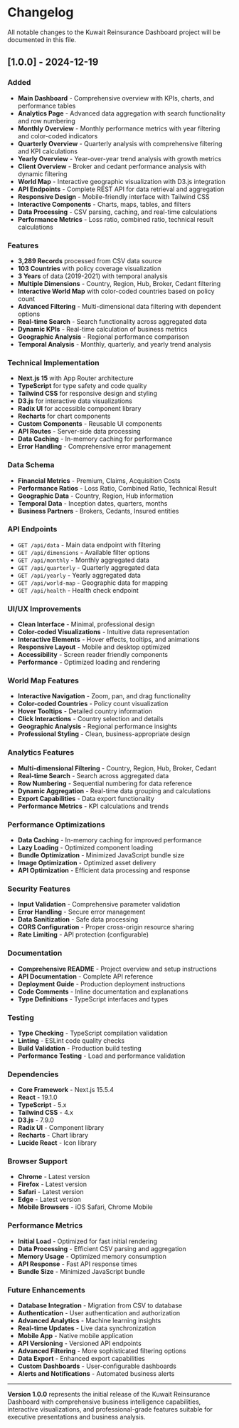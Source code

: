 # Changelog

All notable changes to the Kuwait Reinsurance Dashboard project will be documented in this file.

## [1.0.0] - 2024-12-19

### Added
- **Main Dashboard** - Comprehensive overview with KPIs, charts, and performance tables
- **Analytics Page** - Advanced data aggregation with search functionality and row numbering
- **Monthly Overview** - Monthly performance metrics with year filtering and color-coded indicators
- **Quarterly Overview** - Quarterly analysis with comprehensive filtering and KPI calculations
- **Yearly Overview** - Year-over-year trend analysis with growth metrics
- **Client Overview** - Broker and cedant performance analysis with dynamic filtering
- **World Map** - Interactive geographic visualization with D3.js integration
- **API Endpoints** - Complete REST API for data retrieval and aggregation
- **Responsive Design** - Mobile-friendly interface with Tailwind CSS
- **Interactive Components** - Charts, maps, tables, and filters
- **Data Processing** - CSV parsing, caching, and real-time calculations
- **Performance Metrics** - Loss ratio, combined ratio, technical result calculations

### Features
- **3,289 Records** processed from CSV data source
- **103 Countries** with policy coverage visualization
- **3 Years** of data (2019-2021) with temporal analysis
- **Multiple Dimensions** - Country, Region, Hub, Broker, Cedant filtering
- **Interactive World Map** with color-coded countries based on policy count
- **Advanced Filtering** - Multi-dimensional data filtering with dependent options
- **Real-time Search** - Search functionality across aggregated data
- **Dynamic KPIs** - Real-time calculation of business metrics
- **Geographic Analysis** - Regional performance comparison
- **Temporal Analysis** - Monthly, quarterly, and yearly trend analysis

### Technical Implementation
- **Next.js 15** with App Router architecture
- **TypeScript** for type safety and code quality
- **Tailwind CSS** for responsive design and styling
- **D3.js** for interactive data visualizations
- **Radix UI** for accessible component library
- **Recharts** for chart components
- **Custom Components** - Reusable UI components
- **API Routes** - Server-side data processing
- **Data Caching** - In-memory caching for performance
- **Error Handling** - Comprehensive error management

### Data Schema
- **Financial Metrics** - Premium, Claims, Acquisition Costs
- **Performance Ratios** - Loss Ratio, Combined Ratio, Technical Result
- **Geographic Data** - Country, Region, Hub information
- **Temporal Data** - Inception dates, quarters, months
- **Business Partners** - Brokers, Cedants, Insured entities

### API Endpoints
- `GET /api/data` - Main data endpoint with filtering
- `GET /api/dimensions` - Available filter options
- `GET /api/monthly` - Monthly aggregated data
- `GET /api/quarterly` - Quarterly aggregated data
- `GET /api/yearly` - Yearly aggregated data
- `GET /api/world-map` - Geographic data for mapping
- `GET /api/health` - Health check endpoint

### UI/UX Improvements
- **Clean Interface** - Minimal, professional design
- **Color-coded Visualizations** - Intuitive data representation
- **Interactive Elements** - Hover effects, tooltips, and animations
- **Responsive Layout** - Mobile and desktop optimized
- **Accessibility** - Screen reader friendly components
- **Performance** - Optimized loading and rendering

### World Map Features
- **Interactive Navigation** - Zoom, pan, and drag functionality
- **Color-coded Countries** - Policy count visualization
- **Hover Tooltips** - Detailed country information
- **Click Interactions** - Country selection and details
- **Geographic Analysis** - Regional performance insights
- **Professional Styling** - Clean, business-appropriate design

### Analytics Features
- **Multi-dimensional Filtering** - Country, Region, Hub, Broker, Cedant
- **Real-time Search** - Search across aggregated data
- **Row Numbering** - Sequential numbering for data reference
- **Dynamic Aggregation** - Real-time data grouping and calculations
- **Export Capabilities** - Data export functionality
- **Performance Metrics** - KPI calculations and trends

### Performance Optimizations
- **Data Caching** - In-memory caching for improved performance
- **Lazy Loading** - Optimized component loading
- **Bundle Optimization** - Minimized JavaScript bundle size
- **Image Optimization** - Optimized asset delivery
- **API Optimization** - Efficient data processing and response

### Security Features
- **Input Validation** - Comprehensive parameter validation
- **Error Handling** - Secure error management
- **Data Sanitization** - Safe data processing
- **CORS Configuration** - Proper cross-origin resource sharing
- **Rate Limiting** - API protection (configurable)

### Documentation
- **Comprehensive README** - Project overview and setup instructions
- **API Documentation** - Complete API reference
- **Deployment Guide** - Production deployment instructions
- **Code Comments** - Inline documentation and explanations
- **Type Definitions** - TypeScript interfaces and types

### Testing
- **Type Checking** - TypeScript compilation validation
- **Linting** - ESLint code quality checks
- **Build Validation** - Production build testing
- **Performance Testing** - Load and performance validation

### Dependencies
- **Core Framework** - Next.js 15.5.4
- **React** - 19.1.0
- **TypeScript** - 5.x
- **Tailwind CSS** - 4.x
- **D3.js** - 7.9.0
- **Radix UI** - Component library
- **Recharts** - Chart library
- **Lucide React** - Icon library

### Browser Support
- **Chrome** - Latest version
- **Firefox** - Latest version
- **Safari** - Latest version
- **Edge** - Latest version
- **Mobile Browsers** - iOS Safari, Chrome Mobile

### Performance Metrics
- **Initial Load** - Optimized for fast initial rendering
- **Data Processing** - Efficient CSV parsing and aggregation
- **Memory Usage** - Optimized memory consumption
- **API Response** - Fast API response times
- **Bundle Size** - Minimized JavaScript bundle

### Future Enhancements
- **Database Integration** - Migration from CSV to database
- **Authentication** - User authentication and authorization
- **Advanced Analytics** - Machine learning insights
- **Real-time Updates** - Live data synchronization
- **Mobile App** - Native mobile application
- **API Versioning** - Versioned API endpoints
- **Advanced Filtering** - More sophisticated filtering options
- **Data Export** - Enhanced export capabilities
- **Custom Dashboards** - User-configurable dashboards
- **Alerts and Notifications** - Automated business alerts

---

**Version 1.0.0** represents the initial release of the Kuwait Reinsurance Dashboard with comprehensive business intelligence capabilities, interactive visualizations, and professional-grade features suitable for executive presentations and business analysis.


